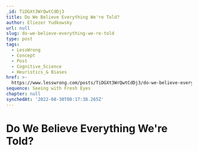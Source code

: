 ```yaml
---
_id: TiDGXt3WrQwtCdDj3
title: Do We Believe Everything We're Told?
author: Eliezer Yudkowsky
url: null
slug: do-we-believe-everything-we-re-told
type: post
tags:
  - LessWrong
  - Concept
  - Post
  - Cognitive_Science
  - Heuristics_& Biases
href: >-
  https://www.lesswrong.com/posts/TiDGXt3WrQwtCdDj3/do-we-believe-everything-we-re-told
sequence: Seeing with Fresh Eyes
chapter: null
synchedAt: '2022-08-30T08:17:38.265Z'
---
```

# Do We Believe Everything We're Told?

